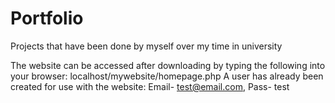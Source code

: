 # Portfolio
Projects that have been done by myself over my time in university


The website can be accessed after downloading by typing the following into your browser:
localhost/mywebsite/homepage.php
A user has already been created for use with the website: Email- test@email.com, Pass- test

